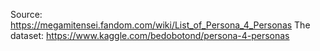 Source: https://megamitensei.fandom.com/wiki/List_of_Persona_4_Personas
The dataset: https://www.kaggle.com/bedobotond/persona-4-personas
